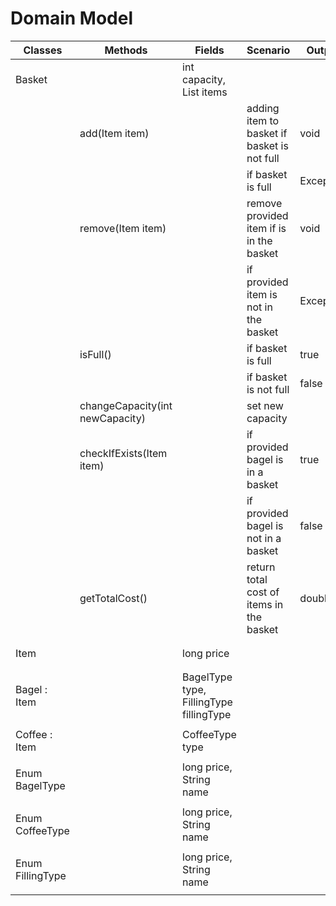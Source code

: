 # Domain Model

| Classes          | Methods                         | Fields                                  | Scenario                                    | Output    |
|------------------|---------------------------------|-----------------------------------------|---------------------------------------------|-----------|
| Basket           |                                 | int capacity, List<Item> items          |                                             |           |
|                  | add(Item item)                  |                                         | adding item to basket if basket is not full | void      |
|                  |                                 |                                         | if basket is full                           | Exception |
|                  | remove(Item item)               |                                         | remove provided item if is in the basket    | void      |
|                  |                                 |                                         | if provided item is not in the basket       | Exception |
|                  | isFull()                        |                                         | if basket is full                           | true      |
|                  |                                 |                                         | if basket is not full                       | false     |
|                  | changeCapacity(int newCapacity) |                                         | set new capacity                            |           |
|                  | checkIfExists(Item item)        |                                         | if provided bagel is in a basket            | true      |
|                  |                                 |                                         | if provided bagel is not in a basket        | false     |
|                  | getTotalCost()                  |                                         | return total cost of items in the basket    | double    |
|                  |                                 |                                         |                                             |           |
|                  |                                 |                                         |                                             |           |
| Item             |                                 | long price                              |                                             |           |
|                  |                                 |                                         |                                             |           |
|                  |                                 |                                         |                                             |           |
| Bagel : Item     |                                 | BagelType type, FillingType fillingType |                                             |           |
|                  |                                 |                                         |                                             |           |
| Coffee : Item    |                                 | CoffeeType type                         |                                             |           |
|                  |                                 |                                         |                                             |           |
| Enum BagelType   |                                 | long price, String name                 |                                             |           |
|                  |                                 |                                         |                                             |           |
| Enum CoffeeType  |                                 | long price, String name                 |                                             |           |
|                  |                                 |                                         |                                             |           |
| Enum FillingType |                                 | long price, String name                 |                                             |           |
|                  |                                 |                                         |                                             |           |

